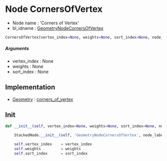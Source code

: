 # Node CornersOfVertex

- Node name : 'Corners of Vertex'
- bl_idname : [GeometryNodeCornersOfVertex](https://docs.blender.org/api/current/bpy.types.GeometryNodeCornersOfVertex.html)


``` python
CornersOfVertex(vertex_index=None, weights=None, sort_index=None, node_label=None, node_color=None)
```
##### Arguments

- vertex_index : None
- weights : None
- sort_index : None

## Implementation

- [Geometry](/docs/GeoNodes/Geometry.md) : [corners_of_vertex](/docs/GeoNodes/Geometry.md#corners_of_vertex)

## Init

``` python
def __init__(self, vertex_index=None, weights=None, sort_index=None, node_label=None, node_color=None):

    StackedNode.__init__(self, 'GeometryNodeCornersOfVertex', node_label=node_label, node_color=node_color)

    self.vertex_index    = vertex_index
    self.weights         = weights
    self.sort_index      = sort_index
```

